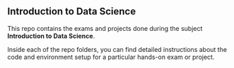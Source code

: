 ## Introduction to Data Science


This repo contains the exams and projects done during the subject **Introduction to Data Science**.

Inside each of the repo folders, you can find detailed instructions about the code and environment
setup for a particular hands-on exam or project.